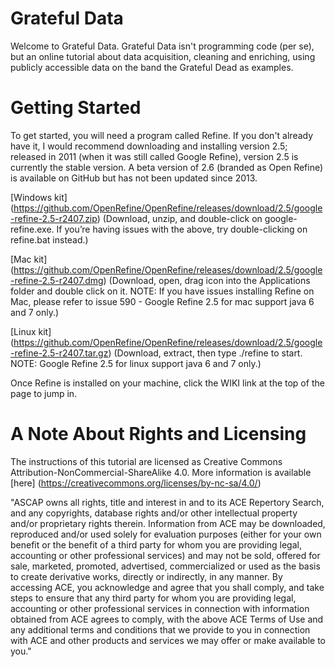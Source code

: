 # Grateful Data
Welcome to Grateful Data. Grateful Data isn't programming code (per se), but an online tutorial about data acquisition, cleaning and enriching, using publicly accessible data on the band the Grateful Dead as examples.

# Getting Started
To get started, you will need a program called Refine. If you don't already have it, I would recommend downloading and installing version 2.5; released  in 2011 (when it was still called Google Refine), version 2.5 is currently the stable version. A beta version of 2.6 (branded as Open Refine) is available on GitHub but has not been updated since 2013.

[Windows kit] (https://github.com/OpenRefine/OpenRefine/releases/download/2.5/google-refine-2.5-r2407.zip) (Download, unzip, and double-click on google-refine.exe. If you’re having issues with the above, try double-clicking on refine.bat instead.)

[Mac kit] (https://github.com/OpenRefine/OpenRefine/releases/download/2.5/google-refine-2.5-r2407.dmg) (Download, open, drag icon into the Applications folder and double click on it. NOTE: If you have issues installing Refine on Mac, please refer to issue 590 - Google Refine 2.5 for mac support java 6 and 7 only.)

[Linux kit] (https://github.com/OpenRefine/OpenRefine/releases/download/2.5/google-refine-2.5-r2407.tar.gz) (Download, extract, then type ./refine to start. NOTE: Google Refine 2.5 for linux support java 6 and 7 only.)

Once Refine is installed on your machine, click the WIKI link at the top of the page to jump in.

# A Note About Rights and Licensing
The instructions of this tutorial are licensed as Creative Commons Attribution-NonCommercial-ShareAlike 4.0. More information is available [here] (https://creativecommons.org/licenses/by-nc-sa/4.0/)

"ASCAP owns all rights, title and interest in and to its ACE Repertory Search, and any copyrights, database rights and/or other intellectual property and/or proprietary rights therein. Information from ACE may be downloaded, reproduced and/or used solely for evaluation purposes (either for your own benefit or the benefit of a third party for whom you are providing legal, accounting or other professional services) and may not be sold, offered for sale, marketed, promoted, advertised, commercialized or used as the basis to create derivative works, directly or indirectly, in any manner. By accessing ACE, you acknowledge and agree that you shall comply, and take steps to ensure that any third party for whom you are providing legal, accounting or other professional services in connection with information obtained from ACE agrees to comply, with the above ACE Terms of Use and any additional terms and conditions that we provide to you in connection with ACE and other products and services we may offer or make available to you."
